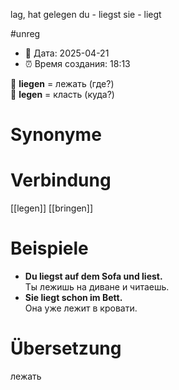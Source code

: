lag, hat gelegen
du - liegst
sie - liegt

#unreg
- 📍 Дата: 2025-04-21
- ⏰ Время создания: 18:13

🔄 **liegen** = лежать (где?)  
🔁 **legen** = класть (куда?)
# Synonyme


# Verbindung 
[[legen]]
[[bringen]]
# Beispiele
- **Du liegst auf dem Sofa und liest.**  
    Ты лежишь на диване и читаешь.
- **Sie liegt schon im Bett.**  
    Она уже лежит в кровати.
# Übersetzung
лежать